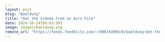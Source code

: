 ```yaml
---
layout: post
blog: "Baeldung"
title: "Get the Schema From an Avro File"
date: 2024-10-24T04:03:59Z
image: images/baeldung.png
remote_url: "https://feeds.feedblitz.com/~/906743009/0/baeldung~Get-the-Schema-From-an-Avro-File"
---
```

